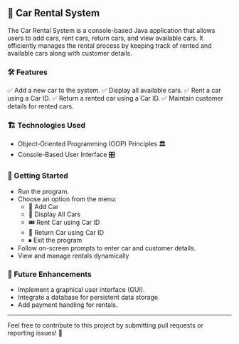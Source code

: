## 🚗 Car Rental System

The Car Rental System is a console-based Java application that allows users to add cars, rent cars, return cars, and view available cars. It efficiently manages the rental process by keeping track of rented and available cars along with customer details.

### 🛠 Features

✅ Add a new car to the system.
✅ Display all available cars.
✅ Rent a car using a Car ID.
✅ Return a rented car using a Car ID.
✅ Maintain customer details for rented cars.


### 🏗 Technologies Used

- Object-Oriented Programming (OOP) Principles 🏛
- Console-Based User Interface 🎛

### 🚀 Getting Started
- Run the program.
- Choose an option from the menu:
  - 🚗 Add Car
  - 📜 Display All Cars
  - 🎟 Rent Car using Car ID
  - 🔄 Return Car using Car ID
  - ⏹ Exit the program
- Follow on-screen prompts to enter car and customer details.
- View and manage rentals dynamically

### 🎯 Future Enhancements

- Implement a graphical user interface (GUI).
- Integrate a database for persistent data storage.
- Add payment handling for rentals.

---
Feel free to contribute to this project by submitting pull requests or reporting issues! 🚀  

